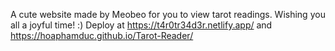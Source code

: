 A cute website made by Meobeo for you to view tarot readings. Wishing you all a joyful time! :)
Deploy at https://t4r0tr34d3r.netlify.app/ and https://hoaphamduc.github.io/Tarot-Reader/
